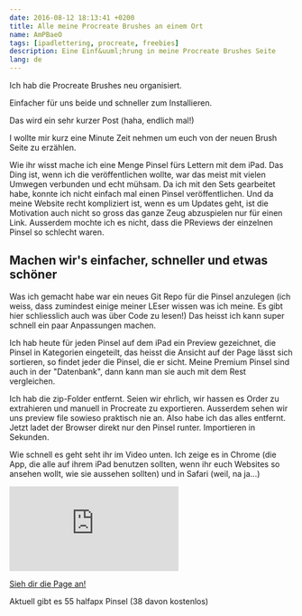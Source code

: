 ```yaml
---
date: 2016-08-12 18:13:41 +0200
title: Alle meine Procreate Brushes an einem Ort
name: AmPBaeO
tags: [ipadlettering, procreate, freebies]
description: Eine Einf&uuml;hrung in meine Procreate Brushes Seite
lang: de
---
```

Ich hab die Procreate Brushes neu organisiert.

Einfacher für uns beide und schneller zum Installieren.

<!-- more -->

Das wird ein sehr kurzer Post (haha, endlich mal!)

I wollte mir kurz eine Minute Zeit nehmen um euch von der neuen Brush Seite zu erzählen.

Wie ihr wisst mache ich eine Menge Pinsel fürs Lettern mit dem iPad. Das Ding ist, wenn ich die veröffentlichen wollte, war das meist mit vielen Umwegen verbunden und echt mühsam. Da ich mit den Sets gearbeitet habe, konnte ich nicht einfach mal einen Pinsel veröffentlichen.
Und da meine Website recht kompliziert ist, wenn es um Updates geht, ist die Motivation auch nicht so gross das ganze Zeug abzuspielen nur für einen Link.
Ausserdem mochte ich es nicht, dass die PReviews der einzelnen Pinsel so schlecht waren.

## Machen wir's einfacher, schneller und etwas schöner
Was ich gemacht habe war ein neues Git Repo für die Pinsel anzulegen (ich weiss, dass zumindest einige meiner LEser wissen was ich meine. Es gibt hier schliesslich auch was über Code zu lesen!) Das heisst ich kann super schnell ein paar Anpassungen machen.

Ich hab heute für jeden Pinsel auf dem iPad ein Preview gezeichnet, die Pinsel in Kategorien eingeteilt, das heisst die Ansicht auf der Page lässt sich sortieren, so findet jeder die Pinsel, die er sicht.
Meine Premium Pinsel sind auch in der "Datenbank", dann kann man sie auch mit dem Rest vergleichen.

Ich hab die zip-Folder entfernt. Seien wir ehrlich, wir hassen es Order zu extrahieren und manuell in Procreate zu exportieren. Ausserdem sehen wir uns preview file sowieso praktisch nie an. Also habe ich das alles entfernt. Jetzt ladet der Browser direkt nur den Pinsel runter.
Importieren in Sekunden.

Wie schnell es geht seht ihr im Video unten. Ich zeige es in Chrome (die App, die alle auf ihrem iPad benutzen sollten, wenn ihr euch Websites so ansehen wollt, wie sie aussehen sollten) und in Safari (weil, na ja...)

<div class="video-4-3"><iframe src="https://www.youtube.com/embed/DkjDIIoPiBY" frameborder="0" allowfullscreen></iframe></div>

<a href="http://halfapx.com/procreate-brushes/" class="btn"><i class="fa fa-eye"></i> Sieh dir die Page an!</a>

Aktuell gibt es 55 halfapx Pinsel (38 davon kostenlos)
